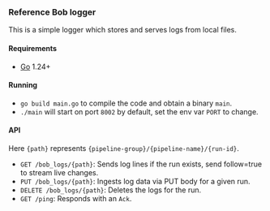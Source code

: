 ### Reference Bob logger

This is a simple logger which stores and serves logs from local files.

#### Requirements

- [Go](https://golang.org/dl/) 1.24+

#### Running

- `go build main.go` to compile the code and obtain a binary `main`.
- `./main` will start on port `8002` by default, set the env var `PORT` to change.

#### API

Here `{path}` represents `{pipeline-group}/{pipeline-name}/{run-id}`.

- `GET /bob_logs/{path}`: Sends log lines if the run exists, send follow=true to stream live changes.
- `PUT /bob_logs/{path}`: Ingests log data via PUT body for a given run.
- `DELETE /bob_logs/{path}`: Deletes the logs for the run.
- `GET /ping`: Responds with an `Ack`.
